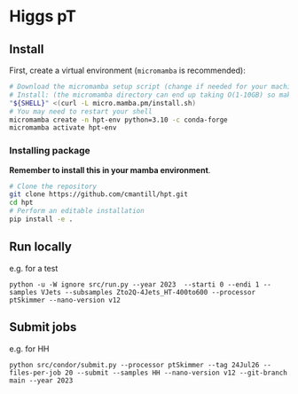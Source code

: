 # Higgs pT

## Install

First, create a virtual environment (`micromamba` is recommended):

```bash
# Download the micromamba setup script (change if needed for your machine https://mamba.readthedocs.io/en/latest/installation/micromamba-installation.html)
# Install: (the micromamba directory can end up taking O(1-10GB) so make sure the directory you're using allows that quota)
"${SHELL}" <(curl -L micro.mamba.pm/install.sh)
# You may need to restart your shell
micromamba create -n hpt-env python=3.10 -c conda-forge
micromamba activate hpt-env
```

### Installing package

**Remember to install this in your mamba environment**.

```bash
# Clone the repository
git clone https://github.com/cmantill/hpt.git
cd hpt
# Perform an editable installation
pip install -e .
```

## Run locally

e.g. for a test
```
python -u -W ignore src/run.py --year 2023  --starti 0 --endi 1 --samples VJets --subsamples Zto2Q-4Jets_HT-400to600 --processor ptSkimmer --nano-version v12
```

## Submit jobs

e.g. for HH
```
python src/condor/submit.py --processor ptSkimmer --tag 24Jul26 --files-per-job 20 --submit --samples HH --nano-version v12 --git-branch main --year 2023
```

